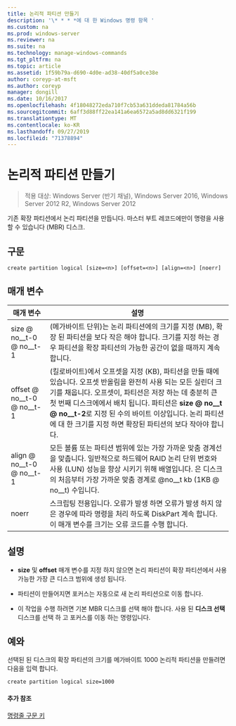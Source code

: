 ```yaml
---
title: 논리적 파티션 만들기
description: '\* * * *에 대 한 Windows 명령 항목 '
ms.custom: na
ms.prod: windows-server
ms.reviewer: na
ms.suite: na
ms.technology: manage-windows-commands
ms.tgt_pltfrm: na
ms.topic: article
ms.assetid: 1f59b79a-d690-4d0e-ad38-40df5a0ce38e
author: coreyp-at-msft
ms.author: coreyp
manager: dongill
ms.date: 10/16/2017
ms.openlocfilehash: 4f18048272eda710f7cb53a631ddeda81784a56b
ms.sourcegitcommit: 6aff3d88ff22ea141a6ea6572a5ad8dd6321f199
ms.translationtype: MT
ms.contentlocale: ko-KR
ms.lasthandoff: 09/27/2019
ms.locfileid: "71378894"
---
```

# <a name="create-partition-logical"></a>논리적 파티션 만들기

>적용 대상: Windows Server (반기 채널), Windows Server 2016, Windows Server 2012 R2, Windows Server 2012

기존 확장 파티션에서 논리 파티션을 만듭니다. 마스터 부트 레코드에만이 명령을 사용할 수 있습니다 \(MBR\) 디스크.  
  
  
  
## <a name="syntax"></a>구문  
  
```  
create partition logical [size=<n>] [offset=<n>] [align=<n>] [noerr]  
```  
  
## <a name="parameters"></a>매개 변수  
  
|  매개 변수  |                                                                                                                                                                                                                       설명                                                                                                                                                                                                                        |
|-------------|----------------------------------------------------------------------------------------------------------------------------------------------------------------------------------------------------------------------------------------------------------------------------------------------------------------------------------------------------------------------------------------------------------------------------------------------------------|
|  size @ no__t-0 @ no__t-1  |                                                                                                              (메가바이트 단위)는 논리 파티션에의 크기를 지정 \(MB\), 확장 된 파티션을 보다 작은 해야 합니다. 크기를 지정 하는 경우 파티션을 확장 파티션의 가능한 공간이 없을 때까지 계속 합니다.                                                                                                               |
| offset @ no__t-0 @ no__t-1 | (킬로바이트)에서 오프셋을 지정 \(KB\), 파티션을 만들 때에 있습니다. 오프셋 반올림을 완전히 사용 되는 모든 실린더 크기를 채웁니다. 오프셋이, 파티션은 저장 하는 데 충분히 큰 첫 번째 디스크에에서 배치 됩니다. 파티션은 **size @ no__t @ no__t-2**로 지정 된 수의 바이트 이상입니다. 논리 파티션에 대 한 크기를 지정 하면 확장된 파티션의 보다 작아야 합니다. |
| align @ no__t-0 @ no__t-1  |                                                                                     모든 볼륨 또는 파티션 범위에 있는 가장 가까운 맞춤 경계선을 맞춥니다. 일반적으로 하드웨어 RAID 논리 단위 번호와 사용 \(LUN\) 성능을 향상 시키기 위해 배열입니다.  <n>은 디스크의 처음부터 가장 가까운 맞춤 경계로 @no__t kb (1KB @ no__t) 수입니다.                                                                                      |
|    noerr    |                                                                                                                           스크립팅 전용입니다. 오류가 발생 하면 오류가 발생 하지 않은 경우에 따라 명령을 처리 하도록 DiskPart 계속 합니다. 이 매개 변수를 크기는 오류 코드를 수행 합니다.                                                                                                                           |
  
## <a name="remarks"></a>설명  
  
-   **size** 및 **offset** 매개 변수를 지정 하지 않으면 논리 파티션이 확장 파티션에서 사용 가능한 가장 큰 디스크 범위에 생성 됩니다.  
  
-   파티션이 만들어지면 포커스는 자동으로 새 논리 파티션으로 이동 합니다.  
  
-   이 작업을 수행 하려면 기본 MBR 디스크를 선택 해야 합니다. 사용 된 **디스크 선택** 디스크를 선택 하 고 포커스를 이동 하는 명령입니다.  
  
## <a name="BKMK_examples"></a>예와  
선택된 된 디스크의 확장 파티션의 크기를 메가바이트 1000 논리적 파티션을 만들려면 다음을 입력 합니다.  
  
```  
create partition logical size=1000  
```  
  
#### <a name="additional-references"></a>추가 참조  
[명령줄 구문 키](command-line-syntax-key.md)  
  

  

